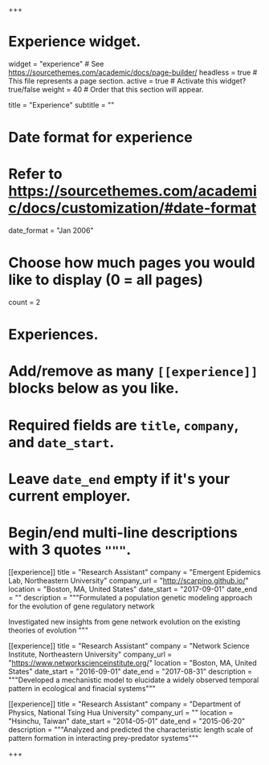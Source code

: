 +++
# Experience widget.
widget = "experience"  # See https://sourcethemes.com/academic/docs/page-builder/
headless = true  # This file represents a page section.
active = true  # Activate this widget? true/false
weight = 40  # Order that this section will appear.

title = "Experience"
subtitle = ""

# Date format for experience
#   Refer to https://sourcethemes.com/academic/docs/customization/#date-format
date_format = "Jan 2006"

# Choose how much pages you would like to display (0 = all pages)
count = 2

# Experiences.
#   Add/remove as many `[[experience]]` blocks below as you like.
#   Required fields are `title`, `company`, and `date_start`.
#   Leave `date_end` empty if it's your current employer.
#   Begin/end multi-line descriptions with 3 quotes `"""`.
[[experience]]
  title = "Research Assistant"
  company = "Emergent Epidemics Lab, Northeastern University"
  company_url = "http://scarpino.github.io/"
  location = "Boston, MA, United States"
  date_start = "2017-09-01"
  date_end = ""
  description = """Formulated a population genetic modeling approach for the evolution of gene regulatory network
  
  Investigated new insights from gene network evolution on the existing theories of evolution
  """

[[experience]]
  title = "Research Assistant"
  company = "Network Science Institute, Northeastern University"
  company_url = "https://www.networkscienceinstitute.org/"
  location = "Boston, MA, United States"
  date_start = "2016-09-01"
  date_end = "2017-08-31"
  description = """Developed a mechanistic model to elucidate a widely observed temporal pattern in ecological and finacial systems"""

[[experience]]
  title = "Research Assistant"
  company = "Department of Physics, National Tsing Hua University"
  company_url = ""
  location = "Hsinchu, Taiwan"
  date_start = "2014-05-01"
  date_end = "2015-06-20"
  description = """Analyzed and predicted the characteristic length scale of pattern formation in interacting prey-predator systems"""

+++
